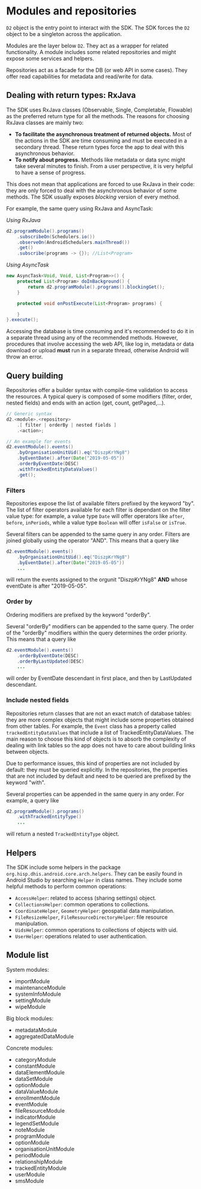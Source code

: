 # Modules and repositories

<!--DHIS2-SECTION-ID:modules_and_repositories-->

`D2` object is the entry point to interact with the SDK. The SDK forces the `D2` object to be a singleton across the application.

Modules are the layer below `D2`. They act as a wrapper for related functionality. A module includes some related repositories and might expose some services and helpers.

Repositories act as a facade for the DB (or web API in some cases). They offer read capabilities for metadata and read/write for data.

## Dealing with return types: RxJava

<!--DHIS2-SECTION-ID:dealing_with_rxjava-->

The SDK uses RxJava classes (Observable, Single, Completable, Flowable) as the preferred return type for all the methods. The reasons for choosing RxJava classes are mainly two:

- **To facilitate the asynchronous treatment of returned objects.** Most of the actions in the SDK are time consuming and must be executed in a secondary thread. These return types force the app to deal with this asynchronous behavior.
- **To notify about progress.** Methods like metadata or data sync might take several minutes to finish. From a user perspective, it is very helpful to have a sense of progress.

This does not mean that applications are forced to use RxJava in their code: they are only forced to deal with the asynchronous behavior of some methods. The SDK usually exposes *blocking* version of every method.

For example, the same query using RxJava and AsyncTask:

*Using RxJava*

```java
d2.programModule().programs()
    .subscribeOn(Schedulers.io())
    .observeOn(AndroidSchedulers.mainThread())
    .get()
    .subscribe(programs -> {}); //List<Program>
```

*Using AsyncTask*

```java
new AsyncTask<Void, Void, List<Program>>() {
    protected List<Program> doInBackground() {
        return d2.programModule().programs().blockingGet();
    }

    protected void onPostExecute(List<Program> programs) {

    }
}.execute();
```

Accessing the database is time consuming and it's recommended to do it in a separate thread using any of the recommended
methods. However, procedures that involve accessing the web API, like log in, metadata or data download or upload **must**
run in a separate thread, otherwise Android will throw an error.

## Query building

<!--DHIS2-SECTION-ID:query_building-->

Repositories offer a builder syntax with compile-time validation to access the resources. A typical query is composed of some modifiers (filter, order, nested fields) and ends with an action (get, count, getPaged,...).

```java
// Generic syntax
d2.<module>.<repository>
    .[ filter | orderBy | nested fields ]
    .<action>;

// An example for events
d2.eventModule().events()
    .byOrganisationUnitUid().eq("DiszpKrYNg8")
    .byEventDate().after(Date("2019-05-05"))
    .orderByEventDate(DESC)
    .withTrackedEntityDataValues()
    .get();
```

### Filters

<!--DHIS2-SECTION-ID:filters-->

Repositories expose the list of available filters prefixed by the keyword "by". The list of filter operators available for each filter is dependant on the filter value type: for example, a value type `Date` will offer operators like `after`, `before`, `inPeriods`, while a value type `Boolean` will offer `isFalse` or `isTrue`.

Several filters can be appended to the same query in any order. Filters are joined globally using the operator "AND". This means that a query like

```java
d2.eventModule().events()
    .byOrganisationUnitUid().eq("DiszpKrYNg8")
    .byEventDate().after(Date("2019-05-05"))
    ...
```

will return the events assigned to the orgunit "DiszpKrYNg8" **AND** whose eventDate is after "2019-05-05".

### Order by

<!--DHIS2-SECTION-ID:order_by-->

Ordering modifiers are prefixed by the keyword "orderBy".

Several "orderBy" modifiers can be appended to the same query. The order of the "orderBy" modifiers within the query determines the order priority. This means that a query like

```java
d2.eventModule().events()
    .orderByEventDate(DESC)
    .orderByLastUpdated(DESC)
    ...
```

will order by EventDate descendant in first place, and then by LastUpdated descendant.

### Include nested fields

<!--DHIS2-SECTION-ID:nested_fields-->

Repositories return classes that are not an exact match of database tables: they are more complex objects that might include some properties obtained from other tables. For example, the `Event` class has a property called `trackedEntityDataValues` that include a list of TrackedEntityDataValues. The main reason to choose this kind of objects is to absorb the complexity of dealing with link tables so the app does not have to care about building links between objects.

Due to performance issues, this kind of properties are not included by default: they must be queried explicitly. In the repositories, the properties that are not included by default and need to be queried are prefixed by the keyword "with".

Several properties can be appended in the same query in any order. For example, a query like

```java
d2.programModule().programs()
    .withTrackedEntityType()
    ...
```

will return a nested `TrackedEntityType` object.

## Helpers

<!--DHIS2-SECTION-ID:helpers-->

The SDK include some helpers in the package `org.hisp.dhis.android.core.arch.helpers`. They can be easily found in Android Studio by searching `Helper` in class names. They include some helpful methods to perform common operations:

- `AccessHelper`: related to access (sharing settings) object.
- `CollectionsHelper`: common operations to collections.
- `CoordinateHelper`, `GeometryHelper`: geospatial data manipulation.
- `FileResizeHelper`, `FileResourceDirectoryHelper`: file resource manipulation.
- `UidsHelper`: common operations to collections of objects with uid.
- `UserHelper`: operations related to user authentication.

## Module list

<!--DHIS2-SECTION-ID:module_list-->

System modules:

- importModule
- maintenanceModule
- systemInfoModule
- settingModule
- wipeModule

Big block modules:

- metadataModule
- aggregatedDataModule

Concrete modules:

- categoryModule
- constantModule
- dataElementModule
- dataSetModule
- optionModule
- dataValueModule
- enrollmentModule
- eventModule
- fileResourceModule
- indicatorModule
- legendSetModule
- noteModule
- programModule
- optionModule
- organisationUnitModule
- periodModule
- relationshipModule
- trackedEntityModule
- userModule
- smsModule
